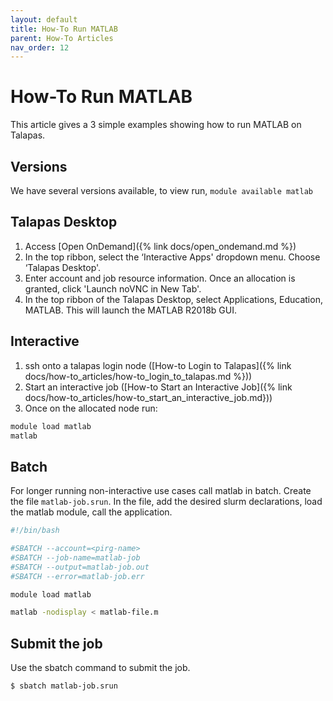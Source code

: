 ```yaml
---
layout: default
title: How-To Run MATLAB
parent: How-To Articles
nav_order: 12
---
```


# How-To Run MATLAB

This article gives a 3 simple examples showing how to run MATLAB on Talapas.

## Versions

We have several versions available, to view run, `module available matlab`

## Talapas Desktop

1. Access [Open OnDemand]({% link docs/open_ondemand.md %})
2. In the top ribbon, select the ‘Interactive Apps' dropdown menu. Choose ‘Talapas Desktop'.
3. Enter account and job resource information. Once an allocation is granted, click 'Launch noVNC in New Tab'.
4. In the top ribbon of the Talapas Desktop, select Applications, Education, MATLAB. This will launch the MATLAB R2018b GUI.

## Interactive

1. ssh onto a talapas login node ([How-to Login to Talapas]({% link docs/how-to_articles/how-to_login_to_talapas.md %}))
2. Start an interactive job ([How-to Start an Interactive Job]({% link docs/how-to_articles/how-to_start_an_interactive_job.md}))
3. Once on the allocated node run:

```bash
module load matlab
matlab
```

## Batch

For longer running non-interactive use cases call matlab in batch. Create the file `matlab-job.srun`. In the file, add the desired slurm declarations, load the matlab module, call the application.

```bash
#!/bin/bash

#SBATCH --account=<pirg-name>
#SBATCH --job-name=matlab-job
#SBATCH --output=matlab-job.out
#SBATCH --error=matlab-job.err

module load matlab

matlab -nodisplay < matlab-file.m
```

## Submit the job

Use the sbatch command to submit the job.

`$ sbatch matlab-job.srun`
